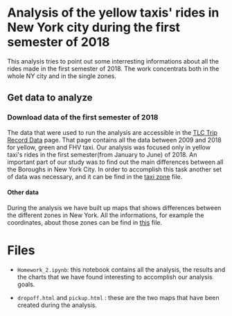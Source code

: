 # Analysis of the yellow taxis' rides in New York city during the first semester of 2018

This analysis tries to point out some interresting informations about all the rides made in the first semester of 2018. The work concentrats both in the whole NY city and in the single zones.  


## Get data to analyze

### Download data of the first semester of 2018
The data that were used to run the analysis are accessible in the [TLC Trip Record Data](http://www.nyc.gov/html/tlc/html/about/trip_record_data.shtml) page. That page contains all the data between 2009 and 2018 for yellow, green and FHV taxi. 
Our analysis was focused only in yellow taxi's rides in the first semester(from January to June) of 2018. 
An important part of our study was to find out the main differences between all the Boroughs in New York City. In order to accomplish this task another set of data was necessary, and it can be find in the [taxi zone](https://github.com/CriMenghini/ADM-2018/blob/master/Homework_2/taxi_zone_lookup.csv) file. 

#### Other data
During the analysis we have built up maps that shows differences between the different zones in New York. All the informations, for example the coordinates, about those zones can be find in [this](https://github.com/CriMenghini/ADM-2018/blob/master/Homework_2/taxi_zones.json) file.

# Files

* `Homework_2.ipynb`: this notebook contains all the analysis, the results and the charts that we have found interesting to accomplish our analysis goals.

* `dropoff.html` and `pickup.html` : these are the two maps that have been created during the analysis. 


